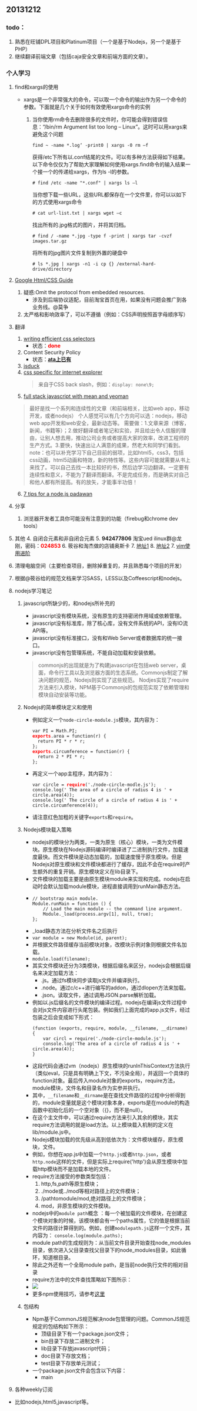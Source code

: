 20131212
---
### todo：
1. 熟悉在旺铺DPL项目和Platinum项目（一个是基于Nodejs，另一个是基于PHP）
2. 继续翻译前端文章（包括caja安全文章和前端方面的文章）。

### 个人学习
1.  find和xargs的使用
    *   xargs是一个非常强大的命令，可以取一个命令的输出作为另一个命令的参数。下面就是几个关于如何有效使用xargs命令的实例

        1. 当你使用rm命令去删除很多的文件时，你可能会得到错误信息：“/bin/rm Argument list too long – Linux”。这时可以用xargs来避免这个问题
        
            `find ~ -name *.log‘ -print0 | xargs -0 rm –f`
        
            获得/etc下所有以.conf结尾的文件。可以有多种方法获得如下结果。以下命令仅仅为了帮助大家理解如何使用xargs.find命令的输入结果一个接一个的传递给xargs，作为ls -l的参数。
        
            `# find /etc -name "*.conf" | xargs ls –l`
        
            当你想下载一些URL，这些URL都保存在一个文件里，你可以以如下的方式使用xargs命令
        
            `# cat url-list.txt | xargs wget –c`
        
            找出所有的.jpg格式的图片，并将其归档。
        
            `# find / -name *.jpg -type f -print | xargs tar -cvzf images.tar.gz`
        
            将所有的jpg图片文件复制到外置的硬盘中
        
            `# ls *.jpg | xargs -n1 -i cp {} /external-hard-drive/directory`

2.  [Google Html/CSS Guide](http://google-styleguide.googlecode.com/svn/trunk/htmlcssguide.xml)
    1.  疑惑:Omit the protocol from embedded resources.
        *   涉及到后端协议适配，目前淘宝首页在用，如果没有问题会推广到各业务线。@莫争
    2.  太严格和影响效率了，可以不遵循（例如：CSS声明按照首字母顺序写）

3.  翻译
    1.  [writing efficient css selectors](http://csswizardry.com/2011/09/writing-efficient-css-selectors/) 
        *   状态：<b style="color:red">done</b>
    2.  Content Security Policy 
        *   状态：<b style="color:red">[ata上已有](http://www.atatech.org/article/detail/11279)</b> 
    3.  [jsduck](https://github.com/senchalabs/jsduck/wiki)
    4.  [css specific for internet explorer](http://webdesignerwall.com/tutorials/css-specific-for-internet-explorer)
        > 来自于CSS back slash，例如：`display: none\9;`
    5.  [full stack javascript with mean and yeoman](http://addyosmani.com/blog/full-stack-javascript-with-mean-and-yeoman/)
    >   最好是找一个系列和连续性的文章（和前端相关，比如web app，移动开发，或者nodejs）
    >   个人感觉可以有几个方向可以选：nodejs，移动web app开发和web安全，最新动态等。
    >   需要做：1.文章来源（博客，新闻，书籍等）；2.做好翻译或者笔记和实验，并且给出令人信服的理由，让别人想去用，推动公司业务或者提高大家的效率，改进工程师的生产方式。3.要快，快速出让人满意的成果，然老大和同学们看到。
    >   note：也可以补充学习下自己目前的弱项，比如html5，css3，包括css动画，html5动画和特效，新的特性等。这些内容可能就需要从书上来找了。可以自己去找一本比较好的书，然后边学习边翻译。一定要有连续性和意义，不能为了翻译而翻译。不是完成任务，而是确实对自己和他人都有所提高。有的放矢，才能事半功倍！
    6.  [7 tips for a node.js padawan](https://medium.com/tech-talk/e7c0b0e5ce3c)
4. 分享
    1.  浏览器开发者工具你可能没有注意到的功能（firebug和chrome dev tools）
 
4. 其他
    4.  自闭合元素和非自闭合元素
    5.  <b>942477806</b> 淘宝ued ilinux群@龙刚，密码：<b style="color:red">024853</b>
    6.  筱谷和淘杰做的店铺奥斯卡
        7.  [地址1](http://www.taobao.com/go/act/other/oscar.php)
        8.  [地址2](http://haodianpu.taobao.com/oscar/index.html)
    7.  [vim使用进阶](http://easwy.com/blog/archives/advanced-vim-skills-catalog/)

4.  清理电脑空间（主要检查项目，删除掉重复的，并且熟悉每个项目的开发）
5.  根据@筱谷给的规范文档来学习SASS，LESS以及Coffeescript和nodejs。
6.  nodejs学习笔记
    1.  javascript所缺少的，和nodejs所补充的
        *   javascript没有模块系统，没有原生的支持密闭作用域或依赖管理。
        *   javascript没有标准库，除了核心库，没有文件系统的API，没有IO流API等。
        *   javascript没有标准接口，没有和Web Server或者数据库的统一接口。
        *   javascript没有包管理系统，不能自动加载和安装依赖。
        >   commonjs的出现就是为了构建javascript在包括web server，桌面，命令行工具以及浏览器方面的生态系统。Commonjs制定了解决问题的规范，Nodejs则实现了这些规范。
        >   Nodjes实现了require方法来引入模块，NPM基于Commonjs的包规范实现了依赖管理和模块自动安装等功能。
    2.  Nodejs的简单模块定义和使用
        *   例如定义一个`node-circle-module.js`模块，其内容为：
            <pre><code>var PI = Math.PI;
            <b style="color:red;">exports</b>.area = function(r) {
              return PI * r * r;
            };
            <b style="color:red;">exports</b>.circumference = function(r) {
              return 2 * PI * r;
            };
            </code></pre>
        *   再定义一个app主程序，其内容为：
            <pre><code>var circle = <b style="color:red;">require</b>('./node-circle-modle.js');
            console.log(' The area of a circle of radius 4 is ' + circle.area(4));
            console.log(' The circle of a circle of radius 4 is ' + circle.circumference(4));
            </code></pre>
        *   请注意红色加粗的关键字`exports`和`require`。
    3.  Nodejs模块载入策略
        *   nodejs的模块分为两类，一类为原生（核心）模块，一类为文件模块。原生模块在Nodejs源码编译时编译进了二进制执行文件，加载速度最快。而文件模块是动态加载的，加载速度慢于原生模块。但是Nodejs对原生模块和文件模块都进行了缓存，因此不会在require时产生额外的重复开销。原生模块定义在lib目录下。
        *   文件模块的加载主要是由原生模块module来实现和完成。nodejs在启动时会默认加载module模块，进程直接调用到runMain静态方法。
        *   <pre><code>// bootstrap main module.
            Module.runMain = function () {
                // Load the main module -- the command line argument.
                Module._load(process.argv[1], null, true);
            };
            </code></pre>
        *   _load静态方法在分析文件名之后执行
        *   `var module = new Module(id, parent);`
        *   并根据文件路径缓存当前模块对象，改模块示例对象则根据文件名加载。
        *   `module.load(filename);`
        *   其实文件模块还分为3类模块，根据后缀名来区分，nodejs会根据后缀名来决定加载方法：
            *   .js。通过fs模块同步读取js文件并编译执行。
            *   .node。通过c/c++进行编写的addon，通过dlopen方法来加载。
            *   .json。读取文件，通过调用JSON.parse解析加载。
        *   例如以.js后缀名的文件模块的编译过程。nodejs在编译js文件过程中会对js文件内容进行头尾包装。例如我们上面完成的app.js文件，经过包装之后会变成如下形式：
            <pre><code>(function (exports, require, module, __filename, __dirname) {
                var circl = require('./node-circle-module.js');
                console.log('The area of a circle of radius 4 is ' + circle.area(4));
            }
            </code></pre>
        *   这段代码会通过vm（nodejs）原生模块的runInThisContext方法执行（类似eval，只是具有明确上下文，不污染全局），并返回一个具体的function对象。最后传入module对象的exports，require方法，module模块，文件名和目录名作为实参并执行。
        *   其中，`__filename`和`__dirname`是在查找文件路径的过程中分析得到的，module变量就是这个模块对象本身，exports是在module的构造函数中初始化后的一个空对象（{}，而不是null）。
        *   在这个主文件中，可以通过require方法来引入其余的模块，其实require方法调用的就是load方法。以上模块载入机制的定义在lib/module.js中。
        *   Nodejs模块加载的优先级从高到低依次为：文件模块缓存，原生模块，文件。
        *   例如，你想在app.js中加载一个`http.js`或者`http.json`，或者`http.node`这样的文件，但是实际上require('http')会从原生模块中加载http模块而不是加载本地的文件。
        *   require方法接受的参数类型包括：
            1.  http,fs,path等原生模块；
            2.  ./mode或../mod等相对路径上的文件模块；
            3.  /pathtomodule/mod,绝对路径上的文件模块；
            4.  mod，非原生模块的文件模块。 
        *   nodejs中的`module path`概念 ：每一个被加载的文件模块，在创建这个模块对象的时候，该模块都会有一个paths属性，它的值是根据当前文件的路径计算得到的。例如，创建`modulepath.js`这样一个文件，其内容为：
            `console.log(module.paths);` 
        * module path的生成规则为：从当前文件目录开始查找node_modules目录，依次进入父目录查找父目录下的node_modules目录，如此循环，知道根目录。
        * 除此之外还有一个全局module path，是当前node执行文件的相对目录
        * require方法中的文件查找策略如下图所示：
        * ![](http://gtms01.alicdn.com/tps/i1/T10Rk6Fn0bXXXn_cz2-589-674.png)
        * 更多npm使用技巧，请参考[这里](http://www.infoq.com/cn/articles/msh-using-npm-manage-node.js-dependence)

	4.	包结构
		*	Npm基于CommonJS规范解决node包管理的问题。CommonJS规范规定的包结构如下所示：
			*	顶级目录下有一个package.json文件；
			*	bin目录下存放二进制文件；
			*	lib目录下存放javascript代码；
			*	doc目录下存放文档；
			*	test目录下存放单元测试；
		*	一个package.json文件会包含以下内容：
			*	main


3.  各种weekly订阅
*   比如nodejs,html5,javascript等。